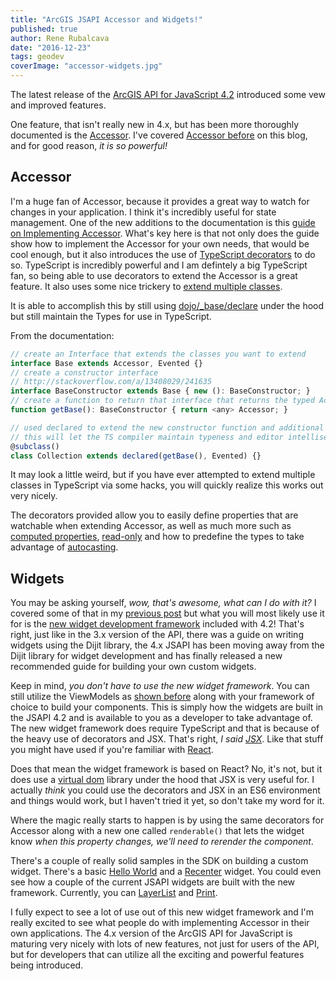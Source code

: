 ```yaml
---
title: "ArcGIS JSAPI Accessor and Widgets!"
published: true
author: Rene Rubalcava
date: "2016-12-23"
tags: geodev
coverImage: "accessor-widgets.jpg"
---
```


The latest release of the [ArcGIS API for JavaScript 4.2](https://blogs.esri.com/esri/arcgis/2016/12/21/arcgis-api-for-javascript-4-2-released/) introduced some vew and improved features.

One feature, that isn't really new in 4.x, but has been more thoroughly documented is the [Accessor](https://developers.arcgis.com/javascript/latest/api-reference/esri-core-Accessor.html). I've covered [Accessor before](https://odoe.net/blog/quick-tip-accessor-arcgis-api-javascript/) on this blog, and for good reason, _it is so powerful!_

## Accessor

I'm a huge fan of Accessor, because it provides a great way to watch for changes in your application. I think it's incredibly useful for state management. One of the new additions to the documentation is this [guide on Implementing Accessor](https://developers.arcgis.com/javascript/latest/guide/implementing-accessor/index.html). What's key here is that not only does the guide show how to implement the Accessor for your own needs, that would be cool enough, but it also introduces the use of [TypeScript decorators](https://developers.arcgis.com/javascript/latest/guide/custom-widget/index.html#typescript-decorators) to do so. TypeScript is incredibly powerful and I am defintely a big TypeScript fan, so being able to use decorators to extend the Accessor is a great feature. It also uses some nice trickery to [extend multiple classes](https://developers.arcgis.com/javascript/latest/guide/implementing-accessor/index.html#extend-multiple-classes).

It is able to accomplish this by still using [dojo/_base/declare](https://dojotoolkit.org/reference-guide/1.10/dojo/_base/declare.html) under the hood but still maintain the Types for use in TypeScript.

From the documentation:

```js
// create an Interface that extends the classes you want to extend
interface Base extends Accessor, Evented {}
// create a constructor interface
// http://stackoverflow.com/a/13408029/241635
interface BaseConstructor extends Base { new (): BaseConstructor; }
// create a function to return that interface that returns the typed Accessor
function getBase(): BaseConstructor { return <any> Accessor; }

// used declared to extend the new constructor function and additional classes
// this will let the TS compiler maintain typeness and editor intellisense
@subclass()
class Collection extends declared(getBase(), Evented) {}
```

It may look a little weird, but if you have ever attempted to extend multiple classes in TypeScript via some hacks, you will quickly realize this works out very nicely.

The decorators provided allow you to easily define properties that are watchable when extending Accessor, as well as much more such as [computed properties](https://developers.arcgis.com/javascript/latest/guide/implementing-accessor/index.html#computed-properties), [read-only](https://developers.arcgis.com/javascript/latest/guide/implementing-accessor/index.html#define-a-read-only-property) and how to predefine the types to take advantage of [autocasting](https://developers.arcgis.com/javascript/latest/guide/implementing-accessor/index.html#autocast).

## Widgets

You may be asking yourself, _wow, that's awesome, what can I do with it?_ I covered some of that in my [previous post](https://odoe.net/blog/quick-tip-accessor-arcgis-api-javascript/) but what you will most likely use it for is the [new widget development framework](https://developers.arcgis.com/javascript/latest/guide/custom-widget/index.html) included with 4.2! That's right, just like in the 3.x version of the API, there was a guide on writing widgets using the Dijit library, the 4.x JSAPI has been moving away from the Dijit library for widget development and has finally released a new recommended guide for building your own custom widgets.

Keep in mind, _you don't have to use the new widget framework_. You can still utilize the ViewModels as [shown before](https://odoe.net/blog/view-models-in-arcgis-js-api/) along with your framework of choice to build your components. This is simply how the widgets are built in the JSAPI 4.2 and is available to you as a developer to take advantage of. The new widget framework does require TypeScript and that is because of the heavy use of decorators and JSX. That's right, _I said [JSX](https://www.typescriptlang.org/docs/handbook/jsx.html)_. Like that stuff you might have used if you're familiar with [React](http://buildwithreact.com/tutorial/jsx).

Does that mean the widget framework is based on React? No, it's not, but it does use a [virtual dom](https://medium.com/cardlife-app/what-is-virtual-dom-c0ec6d6a925c#.dxn5z2mgl) library under the hood that JSX is very useful for. I actually _think_ you could use the decorators and JSX in an ES6 environment and things would work, but I haven't tried it yet, so don't take my word for it.

Where the magic really starts to happen is by using the same decorators for Accessor along with a new one called `renderable()` that lets the widget know _when this property changes, we'll need to rerender the component_.

There's a couple of really solid samples in the SDK on building a custom widget. There's a basic [Hello World](https://developers.arcgis.com/javascript/latest/sample-code/widgets-custom-helloworld/index.html) and a [Recenter](https://developers.arcgis.com/javascript/latest/sample-code/widgets-custom-recenter/index.html) widget. You could even see how a couple of the current JSAPI widgets are built with the new framework. Currently, you can [LayerList](https://github.com/Esri/arcgis-js-api/blob/4master/widgets/LayerList.tsx) and [Print](https://github.com/Esri/arcgis-js-api/blob/4master/widgets/Print.tsx).

I fully expect to see a lot of use out of this new widget framework and I'm really excited to see what people do with implementing Accessor in their own applications. The 4.x version of the ArcGIS API for JavaScript is maturing very nicely with lots of new features, not just for users of the API, but for developers that can utilize all the exciting and powerful features being introduced.
